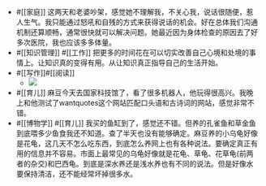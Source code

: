 - #[[家庭]] 这两天和老婆吵架，感觉她不理解我，不关心我，说话很随便，惹人生气。我只能通过怒吼和自残的方式来获得说话的机会。好在总体我们沟通机制还算顺畅，通常很快就可以解决问题。她最近因为身体检查的原因去了好多次医院，我也应该多多体量。
- #[[知识管理]] #[[工作]] 把更多的时间花在可以切实改善自己心境和处境的事情上。让知识真的变得有用。从让知识真正指导自己的生活开始。
- #[[写作]]#[[阅读]]
    - ![](https://firebasestorage.googleapis.com/v0/b/firescript-577a2.appspot.com/o/imgs%2Fapp%2Fxinyiheng%2F4Q6vY_WHqU.jpg?alt=media&token=eafb0553-2b7a-4725-bb5f-eed5b008fabd)
- #[[育儿]] 麻豆今天去国家科技馆了，看了很多机器人，他玩得很高兴。我晚上和他测试了wantquotes这个网站匹配口头语和古诗词的网站，感觉非常不错。
- #[[博物学]] #[[育儿]] 我买的鱼缸到了，感觉还不错。但养的孔雀鱼和草金鱼到底喂多少鱼食我还不知道。查了半天也没有能够确定。麻豆养的小乌龟好像是花龟，这几天不怎么吃东西，到底怎么养网上也有各种说法。要确定真正有用的信息并不容易。市面上最常见的乌龟好像就是花龟、草龟、花草龟(前两者的杂交)和巴西龟。到底是深水养还是浅水养也有不同的说法。但是好像水要保持清洁，还不能经常坏掉很多水。

